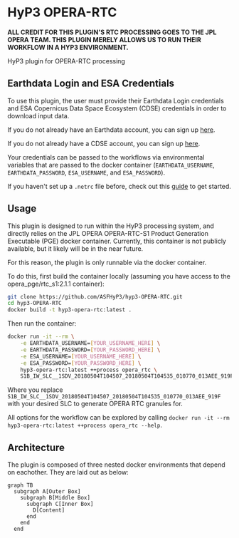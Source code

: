 # HyP3 OPERA-RTC

**ALL CREDIT FOR THIS PLUGIN'S RTC PROCESSING GOES TO THE JPL OPERA TEAM. THIS PLUGIN MERELY ALLOWS US TO RUN THEIR WORKFLOW IN A HYP3 ENVIRONMENT.**

HyP3 plugin for OPERA-RTC processing

## Earthdata Login and ESA Credentials

To use this plugin, the user must provide their Earthdata Login credentials and ESA Copernicus Data Space Ecosystem (CDSE) credentials in order to download input data.

If you do not already have an Earthdata account, you can sign up [here](https://urs.earthdata.nasa.gov/home).

If you do not already have a CDSE account, you can sign up [here](https://dataspace.copernicus.eu).

Your credentials can be passed to the workflows via environmental variables that are passed to the docker container (`EARTHDATA_USERNAME`, `EARTHDATA_PASSWORD`, `ESA_USERNAME`, and `ESA_PASSWORD`).

If you haven't set up a `.netrc` file
before, check out this [guide](https://harmony.earthdata.nasa.gov/docs#getting-started) to get started.

## Usage
This plugin is designed to run within the HyP3 processing system, and directly relies on the JPL OPERA OPERA-RTC-S1 Product Generation Executable (PGE) docker container. Currently, this container is not publicly available, but it likely will be in the near future.

For this reason, the plugin is only runnable via the docker container.

To do this, first build the container locally (assuming you have access to the opera_pge/rtc_s1:2.1.1 container):
```bash
git clone https://github.com/ASFHyP3/hyp3-OPERA-RTC.git
cd hyp3-OPERA-RTC
docker build -t hyp3-opera-rtc:latest .
```
Then run the container:
```bash
docker run -it --rm \
    -e EARTHDATA_USERNAME=[YOUR_USERNAME_HERE] \
    -e EARTHDATA_PASSWORD=[YOUR_PASSWORD_HERE] \
    -e ESA_USERNAME=[YOUR_USERNAME_HERE] \
    -e ESA_PASSWORD=[YOUR_PASSWORD_HERE] \
    hyp3-opera-rtc:latest ++process opera_rtc \
    S1B_IW_SLC__1SDV_20180504T104507_20180504T104535_010770_013AEE_919F
```
Where you replace `S1B_IW_SLC__1SDV_20180504T104507_20180504T104535_010770_013AEE_919F` with your desired SLC to generate OPERA RTC granules for.

All options for the workflow can be explored by calling `docker run -it --rm hyp3-opera-rtc:latest ++process opera_rtc --help`.

## Architecture
The plugin is composed of three nested docker environments that depend on eachother. They are laid out as below:

```mermaid
graph TB
  subgraph A[Outer Box]
    subgraph B[Middle Box]
      subgraph C[Inner Box]
        D[Content]
      end
    end
  end
```
